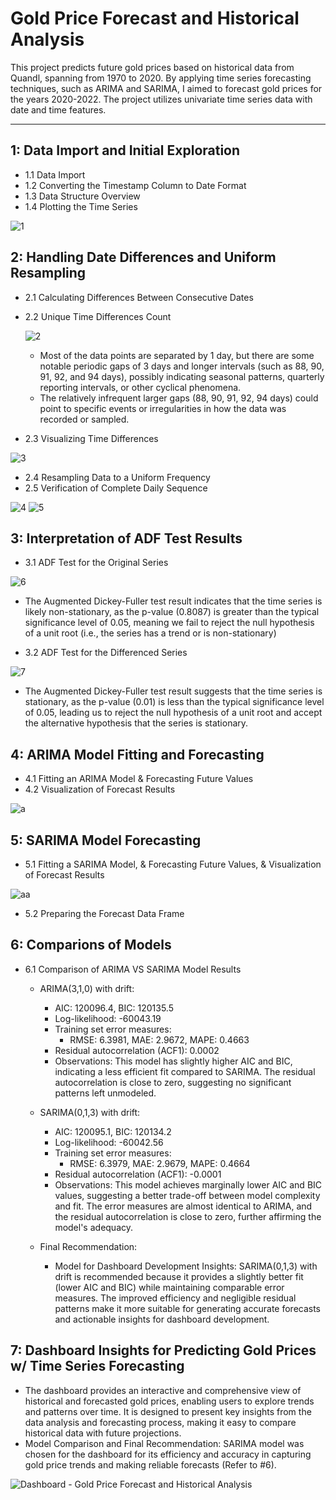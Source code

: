 # Gold Price Forecast and Historical Analysis
This project predicts future gold prices based on historical data from Quandl, spanning from 1970 to 2020. By applying time series forecasting techniques, such as ARIMA and SARIMA, I aimed to forecast gold prices for the years 2020-2022. The project utilizes univariate time series data with date and time features.

---

## 1: Data Import and Initial Exploration
- 1.1 Data Import
- 1.2 Converting the Timestamp Column to Date Format
- 1.3 Data Structure Overview
- 1.4 Plotting the Time Series

![1](https://github.com/user-attachments/assets/778b7137-a89b-43bc-b240-3212f9fb83e9)


## 2: Handling Date Differences and Uniform Resampling
- 2.1 Calculating Differences Between Consecutive Dates
- 2.2 Unique Time Differences Count

  ![2](https://github.com/user-attachments/assets/ca4ad3e2-fd73-4cf5-9c85-5ebdeef5bbe2)

    - Most of the data points are separated by 1 day, but there are some notable periodic gaps of 3 days and longer intervals (such as 88, 90, 91, 92, and 94 days), possibly indicating seasonal patterns, quarterly reporting intervals, or other cyclical phenomena.
    - The relatively infrequent larger gaps (88, 90, 91, 92, 94 days) could point to specific events or irregularities in how the data was recorded or sampled.

- 2.3 Visualizing Time Differences

![3](https://github.com/user-attachments/assets/897b8ce4-d05b-4344-9e8f-66e14bdf7aa4)

- 2.4 Resampling Data to a Uniform Frequency
- 2.5 Verification of Complete Daily Sequence

![4](https://github.com/user-attachments/assets/4d76948c-519c-4cfa-8055-8a9383af4712)
![5](https://github.com/user-attachments/assets/9551af1e-a266-4630-80e4-c33bd9f05725)

## 3: Interpretation of ADF Test Results
- 3.1 ADF Test for the Original Series

![6](https://github.com/user-attachments/assets/1c062919-615b-489b-ac34-4848e47c352c)

  - The Augmented Dickey-Fuller test result indicates that the time series is likely non-stationary, as the p-value (0.8087) is greater than the typical significance level of 0.05, meaning we fail to reject the null hypothesis of a unit root (i.e., the series has a trend or is non-stationary)
  
- 3.2 ADF Test for the Differenced Series

![7](https://github.com/user-attachments/assets/93b05fa4-dcc7-4199-8167-355b517697d7)

  - The Augmented Dickey-Fuller test result suggests that the time series is stationary, as the p-value (0.01) is less than the typical significance level of 0.05, leading us to reject the null hypothesis of a unit root and accept the alternative hypothesis that the series is stationary.

## 4: ARIMA Model Fitting and Forecasting
- 4.1 Fitting an ARIMA Model & Forecasting Future Values
- 4.2 Visualization of Forecast Results

![a](https://github.com/user-attachments/assets/3e57af13-1820-42ea-870e-f3113301f819)



## 5: SARIMA Model Forecasting
- 5.1 Fitting a SARIMA Model, & Forecasting Future Values, & Visualization of Forecast Results

![aa](https://github.com/user-attachments/assets/0cf41ec4-bc84-4a10-b5c1-f50b3917b46c)


- 5.2 Preparing the Forecast Data Frame

## 6: Comparions of Models
- 6.1 Comparison of ARIMA VS SARIMA Model Results
  - ARIMA(3,1,0) with drift:
    - AIC: 120096.4, BIC: 120135.5
    - Log-likelihood: -60043.19
    - Training set error measures:
      - RMSE: 6.3981, MAE: 2.9672, MAPE: 0.4663
    - Residual autocorrelation (ACF1): 0.0002
    - Observations: This model has slightly higher AIC and BIC, indicating a less efficient fit compared to SARIMA. The residual autocorrelation is close to zero, suggesting no significant patterns left unmodeled.

  - SARIMA(0,1,3) with drift:
    - AIC: 120095.1, BIC: 120134.2
    - Log-likelihood: -60042.56
    - Training set error measures:
      - RMSE: 6.3979, MAE: 2.9679, MAPE: 0.4664
    - Residual autocorrelation (ACF1): -0.0001
    - Observations: This model achieves marginally lower AIC and BIC values, suggesting a better trade-off between model complexity and fit. The error measures are almost identical to ARIMA, and the residual autocorrelation is close to zero, further affirming the model's adequacy.

  - Final Recommendation:
    - Model for Dashboard Development Insights: SARIMA(0,1,3) with drift is recommended because it provides a slightly better fit (lower AIC and BIC) while maintaining comparable error measures. The improved efficiency and negligible residual patterns make it more suitable for generating accurate forecasts and actionable insights for dashboard development.

## 7: Dashboard Insights for Predicting Gold Prices w/ Time Series Forecasting

- The dashboard provides an interactive and comprehensive view of historical and forecasted gold prices, enabling users to explore trends and patterns over time. It is designed to present key insights from the data analysis and forecasting process, making it easy to compare historical data with future projections.
- Model Comparison and Final Recommendation: SARIMA model was chosen for the dashboard for its efficiency and accuracy in capturing gold price trends and making reliable forecasts (Refer to #6).

![Dashboard - Gold Price Forecast and Historical Analysis](https://github.com/user-attachments/assets/5c5cfcd4-7b49-43ac-9f18-d62e5d09573c)

